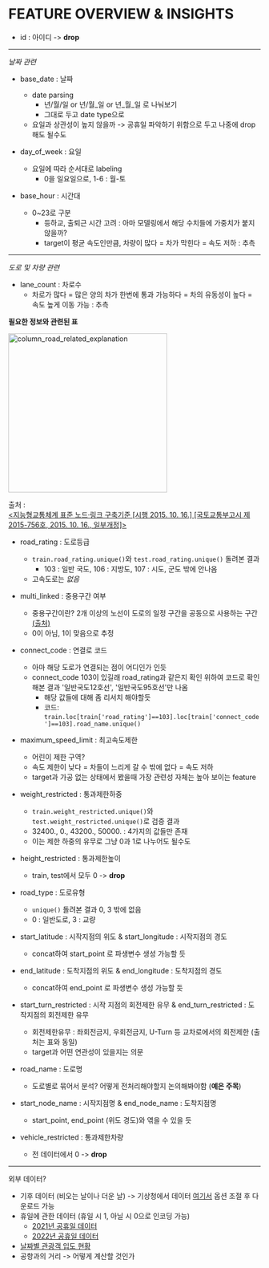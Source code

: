 # FEATURE OVERVIEW & INSIGHTS

- id : 아이디 -> **drop**

---
*날짜 관련*

- base_date : 날짜  
    - date parsing
        - 년/월/일 or 년/월_일 or 년_월_일 로 나눠보기
        - 그대로 두고 date type으로
    - 요일과 상관성이 높지 않을까 -> 공휴일 파악하기 위함으로 두고 나중에 drop해도 될수도

- day_of_week : 요일  
    - 요일에 따라 순서대로 labeling
        - 0을 일요일으로, 1-6 : 월-토

- base_hour : 시간대  
    - 0~23로 구분
        - 등하교, 출퇴근 시간 고려 : 아마 모델링에서 해당 수치들에 가중치가 붙지 않을까?
        - target이 평균 속도인만큼, 차량이 많다 = 차가 막힌다 = 속도 저하 : 추측

---
*도로 및 차량 관련*

- lane_count : 차로수  
    - 차로가 많다 = 많은 양의 차가 한번에 통과 가능하다 = 차의 유동성이 높다 = 속도 높게 이동 가능 : 추측

**필요한 정보와 관련된 표**

<img width="317" alt="column_road_related_explanation" src="https://user-images.githubusercontent.com/111053011/221128235-fc2f35f1-7275-4e02-830a-028d0fd08e82.png">

출처 :  
[<지능형교통체계 표준 노드·링크 구축기준 [시행 2015. 10. 16.] [국토교통부고시 제2015-756호, 2015. 10. 16., 일부개정]>](https://www.law.go.kr/LSW/admRulInfoP.do?admRulSeq=2100000029728)


- road_rating : 도로등급  
    - `train.road_rating.unique()`와 `test.road_rating.unique()` 돌려본 결과 
        - 103 : 일반 국도, 106 : 지방도, 107 : 시도, 군도 밖에 안나옴
    - 고속도로는 *없음*

- multi_linked : 중용구간 여부  
    - 중용구간이란? 2개 이상의 노선이 도로의 일정 구간을 공동으로 사용하는 구간 [(출처)](https://www.semanticscholar.org/paper/%EC%9D%BC%EB%B0%98%EA%B5%AD%EB%8F%84-%EC%A4%91%EC%9A%A9%EA%B5%AC%EA%B0%84%EC%9D%98-%EC%8B%9C%EA%B0%84%EC%A0%81-%EC%A0%95%EB%B3%B4%EA%B4%80%EB%A6%AC%EC%97%90-%EB%8C%80%ED%95%9C-%EC%97%B0%EA%B5%AC-%EC%84%9C%EC%9E%AC%ED%99%94-%EC%84%B1%EC%A0%95%EA%B3%A4/5c905f83ce13879d65c10fc1c92b1ef20d3b402f)
    - 0이 아님, 1이 맞음으로 추정

- connect_code : 연결로 코드  
    - 아마 해당 도로가 연결되는 점이 어디인가 인듯
    - connect_code 103이 있길래 road_rating과 같은지 확인 위하여 코드로 확인해본 결과 '일반국도12호선', '일반국도95호선'만 나옴
        - 해당 값들에 대해 좀 리서치 해야할듯
        - 코드: `train.loc[train['road_rating']==103].loc[train['connect_code']==103].road_name.unique()`

- maximum_speed_limit : 최고속도제한  
    - 어린이 제한 구역?
    - 속도 제한이 낮다 = 차들이 느리게 갈 수 밖에 없다 = 속도 저하
    - target과 가공 없는 상태에서 봤을때 가장 관련성 자체는 높아 보이는 feature

- weight_restricted : 통과제한하중  
    - `train.weight_restricted.unique()`와 `test.weight_restricted.unique()`로 검증 결과
    - 32400., 0., 43200., 50000. : 4가지의 값들만 존재
    - 이는 제한 하중의 유무로 그냥 0과 1로 나누어도 될수도

- height_restricted : 통과제한높이  
    - train, test에서 모두 0 -> **drop**

- road_type : 도로유형  
    - `unique()` 돌려본 결과 0, 3 밖에 없음
    - 0 : 일반도로, 3 : 교량

- start_latitude : 시작지점의 위도 & start_longitude : 시작지점의 경도  
    - concat하여 start_point 로 파생변수 생성 가능할 듯

- end_latitude : 도착지점의 위도 & end_longitude : 도착지점의 경도  
    - concat하여 end_point 로 파생변수 생성 가능할 듯

- start_turn_restricted : 시작 지점의 회전제한 유무 & end_turn_restricted : 도작지점의 회전제한 유무
    - 회전제한유무 : 좌회전금지, 우회전금지, U-Turn 등 교차로에서의 회전제한 (출처는 표와 동일)
    - target과 어떤 연관성이 있을지는 의문

- road_name : 도로명  
    - 도로별로 묶어서 분석? 어떻게 전처리해야할지 논의해봐야함 (**예은 주목**)

- start_node_name : 시작지점명 & end_node_name : 도착지점명  
    - start_point, end_point (위도 경도)와 엮을 수 있을 듯

- vehicle_restricted : 통과제한차량  
    - 전 데이터에서 0 -> **drop**

---

외부 데이터?  
- 기후 데이터 (비오는 날이나 더운 날) -> 기상청에서 데이터 [여기서](https://data.kma.go.kr/climate/RankState/selectRankStatisticsDivisionList.do?pgmNo=179) 옵션 조절 후 다운로드 가능
- 휴일에 관한 데이터 (휴일 시 1, 아닐 시 0으로 인코딩 가능)
    - [2021년 공휴일 데이터](https://search.naver.com/search.naver?sm=tab_hty.top&where=nexearch&query=2021+%EA%B3%B5%ED%9C%B4%EC%9D%BC&oquery=2022+%EA%B3%B5%ED%9C%B4%EC%9D%BC&tqi=h2u%2FLdprvh8ssMTI%2BEwssssssud-119076)
    - [2022년 공휴일 데이터](https://search.naver.com/search.naver?sm=tab_hty.top&where=nexearch&query=2022+%EA%B3%B5%ED%9C%B4%EC%9D%BC&oquery=2021+%EA%B3%B5%ED%9C%B4%EC%9D%BC&tqi=h3Lx0sprvh8ssPXKm8hssssss98-520113)
- [날짜별 관광객 입도 현황](https://www.jeju.go.kr/open/open/iopenboard.htm?category=1035)
- 공항과의 거리 -> 어떻게 계산할 것인가
